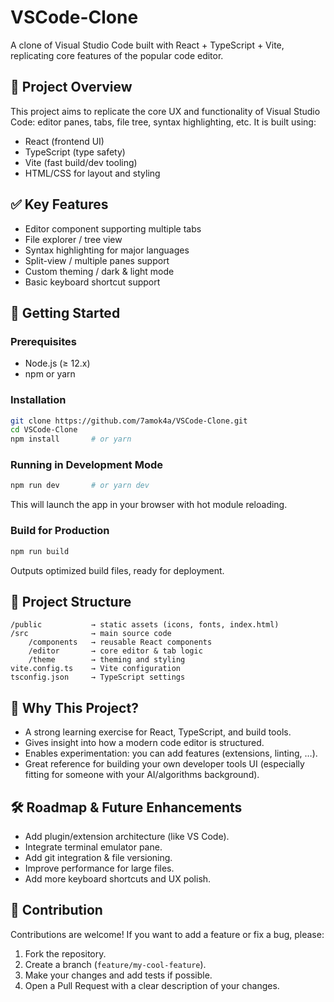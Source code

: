 # VSCode-Clone

A clone of Visual Studio Code built with React + TypeScript + Vite, replicating core features of the popular code editor.

## 🧩 Project Overview

This project aims to replicate the core UX and functionality of Visual Studio Code: editor panes, tabs, file tree, syntax highlighting, etc. It is built using:

* React (frontend UI)
* TypeScript (type safety)
* Vite (fast build/dev tooling)
* HTML/CSS for layout and styling

## ✅ Key Features

* Editor component supporting multiple tabs
* File explorer / tree view
* Syntax highlighting for major languages
* Split-view / multiple panes support
* Custom theming / dark & light mode
* Basic keyboard shortcut support

## 🚀 Getting Started

### Prerequisites

* Node.js (≥ 12.x)
* npm or yarn

### Installation

```bash
git clone https://github.com/7amok4a/VSCode-Clone.git  
cd VSCode-Clone  
npm install       # or yarn  
```

### Running in Development Mode

```bash
npm run dev       # or yarn dev  
```

This will launch the app in your browser with hot module reloading.

### Build for Production

```bash
npm run build  
```

Outputs optimized build files, ready for deployment.

## 🔧 Project Structure

```
/public           → static assets (icons, fonts, index.html)  
/src              → main source code  
    /components   → reusable React components  
    /editor       → core editor & tab logic  
    /theme        → theming and styling  
vite.config.ts    → Vite configuration  
tsconfig.json     → TypeScript settings  
```

## 📌 Why This Project?

* A strong learning exercise for React, TypeScript, and build tools.
* Gives insight into how a modern code editor is structured.
* Enables experimentation: you can add features (extensions, linting, …).
* Great reference for building your own developer tools UI (especially fitting for someone with your AI/algorithms background).

## 🛠️ Roadmap & Future Enhancements

* Add plugin/extension architecture (like VS Code).
* Integrate terminal emulator pane.
* Add git integration & file versioning.
* Improve performance for large files.
* Add more keyboard shortcuts and UX polish.

## 📝 Contribution

Contributions are welcome! If you want to add a feature or fix a bug, please:

1. Fork the repository.
2. Create a branch (`feature/my-cool-feature`).
3. Make your changes and add tests if possible.
4. Open a Pull Request with a clear description of your changes.

